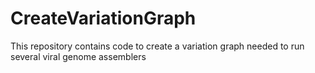 # CreateVariationGraph
This repository contains code to create a variation graph needed to run several viral genome assemblers
